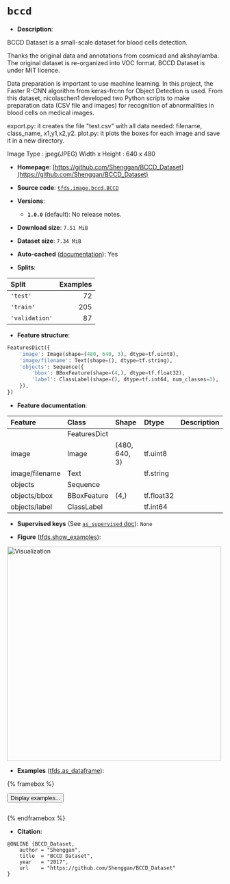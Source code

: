 <div itemscope itemtype="http://schema.org/Dataset">
  <div itemscope itemprop="includedInDataCatalog" itemtype="http://schema.org/DataCatalog">
    <meta itemprop="name" content="TensorFlow Datasets" />
  </div>
  <meta itemprop="name" content="bccd" />
  <meta itemprop="description" content="BCCD Dataset is a small-scale dataset for blood cells detection.&#10;&#10;Thanks the original data and annotations from cosmicad and akshaylamba.&#10;The original dataset is re-organized into VOC format.&#10;BCCD Dataset is under MIT licence.&#10;&#10;Data preparation is important to use machine learning.&#10;In this project, the Faster R-CNN algorithm from keras-frcnn for Object Detection is used.&#10;From this dataset, nicolaschen1 developed two Python scripts to make&#10;preparation data (CSV file and images) for recognition of abnormalities&#10;in blood cells on medical images.&#10;&#10;export.py: it creates the file &quot;test.csv&quot; with all data needed: filename, class_name, x1,y1,x2,y2.&#10;plot.py: it plots the boxes for each image and save it in a new directory.&#10;&#10;Image Type : jpeg(JPEG)&#10;Width x Height : 640 x 480&#10;&#10;To use this dataset:&#10;&#10;```python&#10;import tensorflow_datasets as tfds&#10;&#10;ds = tfds.load(&#x27;bccd&#x27;, split=&#x27;train&#x27;)&#10;for ex in ds.take(4):&#10;  print(ex)&#10;```&#10;&#10;See [the guide](https://www.tensorflow.org/datasets/overview) for more&#10;informations on [tensorflow_datasets](https://www.tensorflow.org/datasets).&#10;&#10;&lt;img src=&quot;https://storage.googleapis.com/tfds-data/visualization/fig/bccd-1.0.0.png&quot; alt=&quot;Visualization&quot; width=&quot;500px&quot;&gt;&#10;&#10;" />
  <meta itemprop="url" content="https://www.tensorflow.org/datasets/catalog/bccd" />
  <meta itemprop="sameAs" content="https://github.com/Shenggan/BCCD_Dataset" />
  <meta itemprop="citation" content="@ONLINE {BCCD_Dataset,&#10;    author = &quot;Shenggan&quot;,&#10;    title  = &quot;BCCD Dataset&quot;,&#10;    year   = &quot;2017&quot;,&#10;    url    = &quot;https://github.com/Shenggan/BCCD_Dataset&quot;&#10;}" />
</div>

# `bccd`


*   **Description**:

BCCD Dataset is a small-scale dataset for blood cells detection.

Thanks the original data and annotations from cosmicad and akshaylamba. The
original dataset is re-organized into VOC format. BCCD Dataset is under MIT
licence.

Data preparation is important to use machine learning. In this project, the
Faster R-CNN algorithm from keras-frcnn for Object Detection is used. From this
dataset, nicolaschen1 developed two Python scripts to make preparation data (CSV
file and images) for recognition of abnormalities in blood cells on medical
images.

export.py: it creates the file "test.csv" with all data needed: filename,
class_name, x1,y1,x2,y2. plot.py: it plots the boxes for each image and save it
in a new directory.

Image Type : jpeg(JPEG) Width x Height : 640 x 480

*   **Homepage**:
    [https://github.com/Shenggan/BCCD_Dataset](https://github.com/Shenggan/BCCD_Dataset)

*   **Source code**:
    [`tfds.image.bccd.BCCD`](https://github.com/tensorflow/datasets/tree/master/tensorflow_datasets/image/bccd/bccd.py)

*   **Versions**:

    *   **`1.0.0`** (default): No release notes.

*   **Download size**: `7.51 MiB`

*   **Dataset size**: `7.34 MiB`

*   **Auto-cached**
    ([documentation](https://www.tensorflow.org/datasets/performances#auto-caching)):
    Yes

*   **Splits**:

Split          | Examples
:------------- | -------:
`'test'`       | 72
`'train'`      | 205
`'validation'` | 87

*   **Feature structure**:

```python
FeaturesDict({
    'image': Image(shape=(480, 640, 3), dtype=tf.uint8),
    'image/filename': Text(shape=(), dtype=tf.string),
    'objects': Sequence({
        'bbox': BBoxFeature(shape=(4,), dtype=tf.float32),
        'label': ClassLabel(shape=(), dtype=tf.int64, num_classes=3),
    }),
})
```

*   **Feature documentation**:

Feature        | Class        | Shape         | Dtype      | Description
:------------- | :----------- | :------------ | :--------- | :----------
               | FeaturesDict |               |            |
image          | Image        | (480, 640, 3) | tf.uint8   |
image/filename | Text         |               | tf.string  |
objects        | Sequence     |               |            |
objects/bbox   | BBoxFeature  | (4,)          | tf.float32 |
objects/label  | ClassLabel   |               | tf.int64   |

*   **Supervised keys** (See
    [`as_supervised` doc](https://www.tensorflow.org/datasets/api_docs/python/tfds/load#args)):
    `None`

*   **Figure**
    ([tfds.show_examples](https://www.tensorflow.org/datasets/api_docs/python/tfds/visualization/show_examples)):

<img src="https://storage.googleapis.com/tfds-data/visualization/fig/bccd-1.0.0.png" alt="Visualization" width="500px">

*   **Examples**
    ([tfds.as_dataframe](https://www.tensorflow.org/datasets/api_docs/python/tfds/as_dataframe)):

<!-- mdformat off(HTML should not be auto-formatted) -->

{% framebox %}

<button id="displaydataframe">Display examples...</button>
<div id="dataframecontent" style="overflow-x:auto"></div>
<script>
const url = "https://storage.googleapis.com/tfds-data/visualization/dataframe/bccd-1.0.0.html";
const dataButton = document.getElementById('displaydataframe');
dataButton.addEventListener('click', async () => {
  // Disable the button after clicking (dataframe loaded only once).
  dataButton.disabled = true;

  const contentPane = document.getElementById('dataframecontent');
  try {
    const response = await fetch(url);
    // Error response codes don't throw an error, so force an error to show
    // the error message.
    if (!response.ok) throw Error(response.statusText);

    const data = await response.text();
    contentPane.innerHTML = data;
  } catch (e) {
    contentPane.innerHTML =
        'Error loading examples. If the error persist, please open '
        + 'a new issue.';
  }
});
</script>

{% endframebox %}

<!-- mdformat on -->

*   **Citation**:

```
@ONLINE {BCCD_Dataset,
    author = "Shenggan",
    title  = "BCCD Dataset",
    year   = "2017",
    url    = "https://github.com/Shenggan/BCCD_Dataset"
}
```

